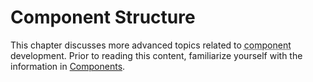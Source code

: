 # Component Structure

This chapter discusses more advanced topics related to <abbr title="See Glossary.">component</abbr> development. Prior to reading this content, familiarize yourself with the information in [Components](../components/components.html).


